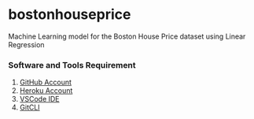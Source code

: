# bostonhouseprice

Machine Learning model for the Boston House Price dataset using Linear Regression

### Software and Tools Requirement

1. [GitHub Account](https://github.com)
2. [Heroku Account](https://heroku.com)
3. [VSCode IDE](https://code.visualstudio.com)
4. [GitCLI](https://git-scm.com/book/en/v2/Getting-Started-The-Command-Line)
